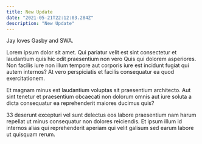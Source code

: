 ```yaml
---
title: New Update
date: "2021-05-21T22:12:03.284Z"
description: "New Update"
---
```


Jay loves Gasby and SWA.

Lorem ipsum dolor sit amet. Qui pariatur velit est sint consectetur et laudantium quis hic odit praesentium non vero Quis qui dolorem asperiores. Non facilis iure non illum tempore aut corporis iure est incidunt fugiat qui autem internos? At vero perspiciatis et facilis consequatur ea quod exercitationem.

Et magnam minus est laudantium voluptas sit praesentium architecto. Aut sint tenetur et praesentium obcaecati non dolorum omnis aut iure soluta a dicta consequatur ea reprehenderit maiores ducimus quis?

33 deserunt excepturi vel sunt delectus eos labore praesentium nam harum repellat ut minus consequatur non dolores reiciendis. Et ipsum illum id internos alias qui reprehenderit aperiam qui velit galisum sed earum labore ut quisquam rerum.